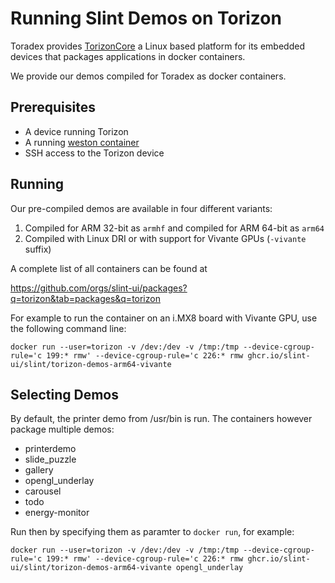 <!-- Copyright © SixtyFPS GmbH <info@slint.dev> ; SPDX-License-Identifier: MIT -->
# Running Slint Demos on Torizon

Toradex provides [TorizonCore](https://developer.toradex.com/torizon/) a Linux based platform for its embedded devices that packages applications in docker containers.

We provide our demos compiled for Toradex as docker containers.

## Prerequisites

 - A device running Torizon
 - A running [weston container](https://developer.toradex.com/torizon/5.0/provided-containers/working-with-weston-on-torizoncore)
 - SSH access to the Torizon device

## Running

Our pre-compiled demos are available in four different variants:

1. Compiled for ARM 32-bit as `armhf` and compiled for ARM 64-bit as `arm64`
2. Compiled with Linux DRI or with support for Vivante GPUs (`-vivante` suffix)

A complete list of all containers can be found at

https://github.com/orgs/slint-ui/packages?q=torizon&tab=packages&q=torizon

For example to run the container on an i.MX8 board with Vivante GPU, use the following command line:

```
docker run --user=torizon -v /dev:/dev -v /tmp:/tmp --device-cgroup-rule='c 199:* rmw' --device-cgroup-rule='c 226:* rmw ghcr.io/slint-ui/slint/torizon-demos-arm64-vivante
```

## Selecting Demos

By default, the printer demo from /usr/bin is run. The containers however package multiple demos:

 * printerdemo
 * slide_puzzle
 * gallery
 * opengl_underlay
 * carousel
 * todo
 * energy-monitor

Run then by specifying them as paramter to `docker run`, for example:

```
docker run --user=torizon -v /dev:/dev -v /tmp:/tmp --device-cgroup-rule='c 199:* rmw' --device-cgroup-rule='c 226:* rmw ghcr.io/slint-ui/slint/torizon-demos-arm64-vivante opengl_underlay
```
